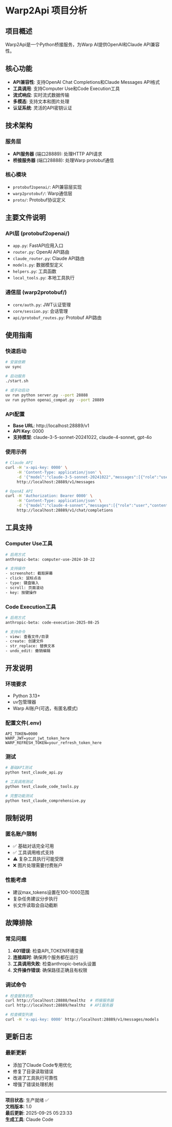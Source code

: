 # Warp2Api 项目分析

## 项目概述
Warp2Api是一个Python桥接服务，为Warp AI提供OpenAI和Claude API兼容性。

## 核心功能
- **API兼容性**: 支持OpenAI Chat Completions和Claude Messages API格式
- **工具调用**: 支持Computer Use和Code Execution工具
- **流式响应**: 实时流式数据传输
- **多模态**: 支持文本和图片处理
- **认证系统**: 灵活的API密钥认证

## 技术架构

### 服务层
- **API服务器** (端口28889): 处理HTTP API请求
- **桥接服务器** (端口28888): 处理Warp protobuf通信

### 核心模块
- `protobuf2openai/`: API兼容层实现
- `warp2protobuf/`: Warp通信层
- `proto/`: Protobuf协议定义

## 主要文件说明

### API层 (protobuf2openai/)
- `app.py`: FastAPI应用入口
- `router.py`: OpenAI API路由
- `claude_router.py`: Claude API路由  
- `models.py`: 数据模型定义
- `helpers.py`: 工具函数
- `local_tools.py`: 本地工具执行

### 通信层 (warp2protobuf/)
- `core/auth.py`: JWT认证管理
- `core/session.py`: 会话管理
- `api/protobuf_routes.py`: Protobuf API路由

## 使用指南

### 快速启动
```bash
# 安装依赖
uv sync

# 启动服务
./start.sh

# 或手动启动
uv run python server.py --port 28888
uv run python openai_compat.py --port 28889
```

### API配置
- **Base URL**: http://localhost:28889/v1
- **API Key**: 0000
- **支持模型**: claude-3-5-sonnet-20241022, claude-4-sonnet, gpt-4o

### 使用示例
```bash
# Claude API
curl -H 'x-api-key: 0000' \
     -H 'Content-Type: application/json' \
     -d '{"model":"claude-3-5-sonnet-20241022","messages":[{"role":"user","content":"Hello"}],"max_tokens":100}' \
     http://localhost:28889/v1/messages

# OpenAI API  
curl -H 'Authorization: Bearer 0000' \
     -H 'Content-Type: application/json' \
     -d '{"model":"claude-4-sonnet","messages":[{"role":"user","content":"Hello"}],"max_tokens":100}' \
     http://localhost:28889/v1/chat/completions
```

## 工具支持

### Computer Use工具
```bash
# 启用方式
anthropic-beta: computer-use-2024-10-22

# 支持操作
- screenshot: 截取屏幕
- click: 鼠标点击
- type: 键盘输入
- scroll: 页面滚动
- key: 按键操作
```

### Code Execution工具
```bash
# 启用方式  
anthropic-beta: code-execution-2025-08-25

# 支持命令
- view: 查看文件/目录
- create: 创建文件
- str_replace: 替换文本
- undo_edit: 撤销编辑
```

## 开发说明

### 环境要求
- Python 3.13+
- uv包管理器
- Warp AI账户(可选，有匿名模式)

### 配置文件(.env)
```env
API_TOKEN=0000
WARP_JWT=your_jwt_token_here
WARP_REFRESH_TOKEN=your_refresh_token_here
```

### 测试
```bash
# 基础API测试
python test_claude_api.py

# 工具调用测试
python test_claude_code_tools.py

# 完整功能测试
python test_claude_comprehensive.py
```

## 限制说明

### 匿名账户限制
- ✅ 基础对话完全可用
- ✅ 工具调用格式支持
- ⚠️ 复杂工具执行可能受限
- ❌ 图片处理需要付费账户

### 性能考虑
- 建议max_tokens设置在100-1000范围
- 复杂任务建议分步执行
- 长文件读取会自动截断

## 故障排除

### 常见问题
1. **401错误**: 检查API_TOKEN环境变量
2. **连接超时**: 确保两个服务都在运行
3. **工具调用失败**: 检查anthropic-beta头设置
4. **文件操作错误**: 确保路径正确且有权限

### 调试命令
```bash
# 检查服务状态
curl http://localhost:28888/healthz  # 桥接服务器
curl http://localhost:28889/healthz  # API服务器

# 检查模型列表
curl -H 'x-api-key: 0000' http://localhost:28889/v1/messages/models
```

## 更新日志

### 最新更新
- 添加了Claude Code专用优化
- 修复了目录读取错误
- 改进了工具执行可靠性
- 增强了错误处理机制

---

**项目状态**: 生产就绪 ✅  
**文档版本**: 1.0  
**最后更新**: 2025-09-25 05:23:33  
**生成工具**: Claude Code  
